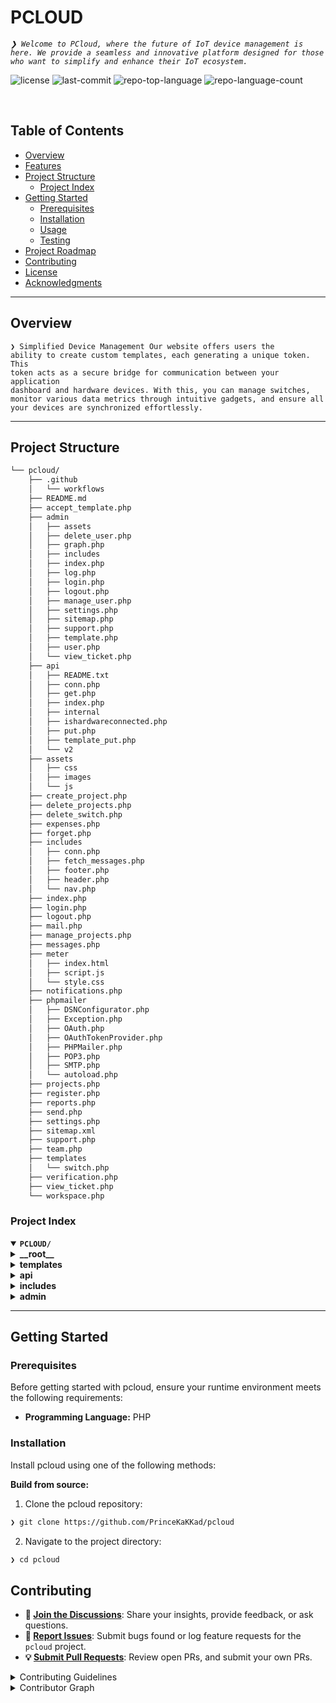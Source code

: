 <div align="left" style="position: relative;">
<h1>PCLOUD</h1>
<p align="left">
	<em><code>❯ Welcome to PCloud, where the future of IoT device management is here. We provide a seamless and innovative platform designed for those who want to simplify and enhance their IoT ecosystem.</code></em>
</p>
<p align="left">
	<img src="https://img.shields.io/github/license/PrinceKaKKad/pcloud?style=default&logo=opensourceinitiative&logoColor=white&color=0080ff" alt="license">
	<img src="https://img.shields.io/github/last-commit/PrinceKaKKad/pcloud?style=default&logo=git&logoColor=white&color=0080ff" alt="last-commit">
	<img src="https://img.shields.io/github/languages/top/PrinceKaKKad/pcloud?style=default&color=0080ff" alt="repo-top-language">
	<img src="https://img.shields.io/github/languages/count/PrinceKaKKad/pcloud?style=default&color=0080ff" alt="repo-language-count">
</p>
<p align="left"><!-- default option, no dependency badges. -->
</p>
<p align="left">
	<!-- default option, no dependency badges. -->
</p>
</div>
<br clear="right">

##  Table of Contents

- [ Overview](#-overview)
- [ Features](#-features)
- [ Project Structure](#-project-structure)
  - [ Project Index](#-project-index)
- [ Getting Started](#-getting-started)
  - [ Prerequisites](#-prerequisites)
  - [ Installation](#-installation)
  - [ Usage](#-usage)
  - [ Testing](#-testing)
- [ Project Roadmap](#-project-roadmap)
- [ Contributing](#-contributing)
- [ License](#-license)
- [ Acknowledgments](#-acknowledgments)

---

##  Overview

<code>❯ Simplified Device Management
Our website offers users the ability to create custom templates, each generating a unique token. This token acts as a secure bridge for communication between your application dashboard and hardware devices. With this, you can manage switches, monitor various data metrics through intuitive gadgets, and ensure all your devices are synchronized effortlessly.</code>

---


##  Project Structure

```sh
└── pcloud/
    ├── .github
    │   └── workflows
    ├── README.md
    ├── accept_template.php
    ├── admin
    │   ├── assets
    │   ├── delete_user.php
    │   ├── graph.php
    │   ├── includes
    │   ├── index.php
    │   ├── log.php
    │   ├── login.php
    │   ├── logout.php
    │   ├── manage_user.php
    │   ├── settings.php
    │   ├── sitemap.php
    │   ├── support.php
    │   ├── template.php
    │   ├── user.php
    │   └── view_ticket.php
    ├── api
    │   ├── README.txt
    │   ├── conn.php
    │   ├── get.php
    │   ├── index.php
    │   ├── internal
    │   ├── ishardwareconnected.php
    │   ├── put.php
    │   ├── template_put.php
    │   └── v2
    ├── assets
    │   ├── css
    │   ├── images
    │   └── js
    ├── create_project.php
    ├── delete_projects.php
    ├── delete_switch.php
    ├── expenses.php
    ├── forget.php
    ├── includes
    │   ├── conn.php
    │   ├── fetch_messages.php
    │   ├── footer.php
    │   ├── header.php
    │   └── nav.php
    ├── index.php
    ├── login.php
    ├── logout.php
    ├── mail.php
    ├── manage_projects.php
    ├── messages.php
    ├── meter
    │   ├── index.html
    │   ├── script.js
    │   └── style.css
    ├── notifications.php
    ├── phpmailer
    │   ├── DSNConfigurator.php
    │   ├── Exception.php
    │   ├── OAuth.php
    │   ├── OAuthTokenProvider.php
    │   ├── PHPMailer.php
    │   ├── POP3.php
    │   ├── SMTP.php
    │   └── autoload.php
    ├── projects.php
    ├── register.php
    ├── reports.php
    ├── send.php
    ├── settings.php
    ├── sitemap.xml
    ├── support.php
    ├── team.php
    ├── templates
    │   └── switch.php
    ├── verification.php
    ├── view_ticket.php
    └── workspace.php
```


###  Project Index
<details open>
	<summary><b><code>PCLOUD/</code></b></summary>
	<details> <!-- __root__ Submodule -->
		<summary><b>__root__</b></summary>
		<blockquote>
			<table>
			<tr>
				<td><b><a href='https://github.com/PrinceKaKKad/pcloud/blob/master/verification.php'>verification.php</a></b></td>
				<td><code>❯ Vefity User OTP</code></td>
			</tr>
			<tr>
				<td><b><a href='https://github.com/PrinceKaKKad/pcloud/blob/master/support.php'>support.php</a></b></td>
				<td><code>❯ Live Support</code></td>
			</tr>
			<tr>
				<td><b><a href='https://github.com/PrinceKaKKad/pcloud/blob/master/create_project.php'>create_project.php</a></b></td>
				<td><code>❯ Create Project</code></td>
			</tr>
			<tr>
				<td><b><a href='https://github.com/PrinceKaKKad/pcloud/blob/master/messages.php'>messages.php</a></b></td>
				<td><code>❯ Messages</code></td>
			</tr>
			<tr>
				<td><b><a href='https://github.com/PrinceKaKKad/pcloud/blob/master/send.php'>send.php</a></b></td>
				<td><code>❯ Send Messages</code></td>
			</tr>
			<tr>
				<td><b><a href='https://github.com/PrinceKaKKad/pcloud/blob/master/forget.php'>forget.php</a></b></td>
				<td><code>❯ Forget Password</code></td>
			</tr>
			<tr>
				<td><b><a href='https://github.com/PrinceKaKKad/pcloud/blob/master/projects.php'>projects.php</a></b></td>
				<td><code>❯ Projects</code></td>
			</tr>
			<tr>
				<td><b><a href='https://github.com/PrinceKaKKad/pcloud/blob/master/delete_switch.php'>delete_switch.php</a></b></td>
				<td><code>❯ Remove Component</code></td>
			</tr>
			<tr>
				<td><b><a href='https://github.com/PrinceKaKKad/pcloud/blob/master/workspace.php'>workspace.php</a></b></td>
				<td><code>❯ Work Space</code></td>
			</tr>
			<tr>
				<td><b><a href='https://github.com/PrinceKaKKad/pcloud/blob/master/notifications.php'>notifications.php</a></b></td>
				<td><code>❯ Notifications</code></td>
			</tr>
			<tr>
				<td><b><a href='https://github.com/PrinceKaKKad/pcloud/blob/master/index.php'>index.php</a></b></td>
				<td><code>❯ Home</code></td>
			</tr>
			<tr>
				<td><b><a href='https://github.com/PrinceKaKKad/pcloud/blob/master/register.php'>register.php</a></b></td>
				<td><code>❯ Register User</code></td>
			</tr>
			<tr>
				<td><b><a href='https://github.com/PrinceKaKKad/pcloud/blob/master/team.php'>team.php</a></b></td>
				<td><code>❯ Team</code></td>
			</tr>
			<tr>
				<td><b><a href='https://github.com/PrinceKaKKad/pcloud/blob/master/mail.php'>mail.php</a></b></td>
				<td><code>❯ Mail Sender</code></td>
			</tr>
			<tr>
				<td><b><a href='https://github.com/PrinceKaKKad/pcloud/blob/master/login.php'>login.php</a></b></td>
				<td><code>❯ Login Page</code></td>
			</tr>
			<tr>
				<td><b><a href='https://github.com/PrinceKaKKad/pcloud/blob/master/view_ticket.php'>view_ticket.php</a></b></td>
				<td><code>❯ View Support ticket</code></td>
			</tr>
			<tr>
				<td><b><a href='https://github.com/PrinceKaKKad/pcloud/blob/master/logout.php'>logout.php</a></b></td>
				<td><code>❯ Logout</code></td>
			</tr>
			<tr>
				<td><b><a href='https://github.com/PrinceKaKKad/pcloud/blob/master/settings.php'>settings.php</a></b></td>
				<td><code>❯ User Settings</code></td>
			</tr>
			<tr>
				<td><b><a href='https://github.com/PrinceKaKKad/pcloud/blob/master/manage_projects.php'>manage_projects.php</a></b></td>
				<td><code>❯ Manage Projects</code></td>
			</tr>
			<tr>
				<td><b><a href='https://github.com/PrinceKaKKad/pcloud/blob/master/expenses.php'>expenses.php</a></b></td>
				<td><code>❯ Expenses</code></td>
			</tr>
			<tr>
				<td><b><a href='https://github.com/PrinceKaKKad/pcloud/blob/master/reports.php'>reports.php</a></b></td>
				<td><code>❯ Report</code></td>
			</tr>
			<tr>
				<td><b><a href='https://github.com/PrinceKaKKad/pcloud/blob/master/accept_template.php'>accept_template.php</a></b></td>
				<td><code>❯ Accept Template</code></td>
			</tr>
			<tr>
				<td><b><a href='https://github.com/PrinceKaKKad/pcloud/blob/master/delete_projects.php'>delete_projects.php</a></b></td>
				<td><code>❯ Remove Project</code></td>
			</tr>
			</table>
		</blockquote>
	</details>
	<details> <!-- templates Submodule -->
		<summary><b>templates</b></summary>
		<blockquote>
			<table>
			<tr>
				<td><b><a href='https://github.com/PrinceKaKKad/pcloud/blob/master/templates/switch.php'>switch.php</a></b></td>
				<td><code>❯ Switch Template</code></td>
			</tr>
			</table>
		</blockquote>
	</details>
	<details> <!-- api Submodule -->
		<summary><b>api</b></summary>
		<blockquote>
			<table>
			<tr>
				<td><b><a href='https://github.com/PrinceKaKKad/pcloud/blob/master/api/put.php'>put.php</a></b></td>
				<td><code>❯ Public Put API</code></td>
			</tr>
			<tr>
				<td><b><a href='https://github.com/PrinceKaKKad/pcloud/blob/master/api/ishardwareconnected.php'>ishardwareconnected.php</a></b></td>
				<td><code>❯ Public Hardware Status Check API</code></td>
			</tr>
			<tr>
				<td><b><a href='https://github.com/PrinceKaKKad/pcloud/blob/master/api/template_put.php'>template_put.php</a></b></td>
				<td><code>❯ Template Create API</code></td>
			</tr>
			<tr>
				<td><b><a href='https://github.com/PrinceKaKKad/pcloud/blob/master/api/index.php'>index.php</a></b></td>
				<td><code>❯ HOME</code></td>
			</tr>
			<tr>
				<td><b><a href='https://github.com/PrinceKaKKad/pcloud/blob/master/api/get.php'>get.php</a></b></td>
				<td><code>❯ Public Get API</code></td>
			</tr>
			</table>
			<details>
				<summary><b>v2</b></summary>
				<blockquote>
					<table>
					<tr>
						<td><b><a href='https://github.com/PrinceKaKKad/pcloud/blob/master/api/v2/put.php'>put.php</a></b></td>
						<td><code>❯ Public Put API</code></td>
					</tr>
					<tr>
						<td><b><a href='https://github.com/PrinceKaKKad/pcloud/blob/master/api/v2/ishardwareconnected.php'>ishardwareconnected.php</a></b></td>
						<td><code>❯ Public Hardware Status Check</code></td>
					</tr>
					<tr>
						<td><b><a href='https://github.com/PrinceKaKKad/pcloud/blob/master/api/v2/get.php'>get.php</a></b></td>
						<td><code>❯ Public Get API</code></td>
					</tr>
					</table>
					<details>
						<summary><b>internal</b></summary>
						<blockquote>
							<table>
							<tr>
								<td><b><a href='https://github.com/PrinceKaKKad/pcloud/blob/master/api/v2/internal/put.php'>put.php</a></b></td>
								<td><code>❯ Privet Put API</code></td>
							</tr>
							<tr>
								<td><b><a href='https://github.com/PrinceKaKKad/pcloud/blob/master/api/v2/internal/toggleall.php'>toggleall.php</a></b></td>
								<td><code>❯ Privet Toggle all Switch</code></td>
							</tr>
							<tr>
								<td><b><a href='https://github.com/PrinceKaKKad/pcloud/blob/master/api/v2/internal/togglesec.php'>togglesec.php</a></b></td>
								<td><code>❯ Privet Toggle Switch For 1 Second</code></td>
							</tr>
							<tr>
								<td><b><a href='https://github.com/PrinceKaKKad/pcloud/blob/master/api/v2/internal/toggle.php'>toggle.php</a></b></td>
								<td><code>❯ Privet Toggle 1 Switch</code></td>
							</tr>
							<tr>
								<td><b><a href='https://github.com/PrinceKaKKad/pcloud/blob/master/api/v2/internal/get.php'>get.php</a></b></td>
								<td><code>❯ Privet Get API</code></td>
							</tr>
							</table>
						</blockquote>
					</details>
				</blockquote>
			</details>
			<details>
				<summary><b>internal</b></summary>
				<blockquote>
					<table>
					<tr>
						<td><b><a href='https://github.com/PrinceKaKKad/pcloud/blob/master/api/internal/put.php'>put.php</a></b></td>
						<td><code>❯ Privet Put API</code></td>
					</tr>
					<tr>
						<td><b><a href='https://github.com/PrinceKaKKad/pcloud/blob/master/api/internal/toggleall.php'>toggleall.php</a></b></td>
						<td><code>❯ Privet Toggle ALL API</code></td>
					</tr>
					<tr>
						<td><b><a href='https://github.com/PrinceKaKKad/pcloud/blob/master/api/internal/togglesec.php'>togglesec.php</a></b></td>
						<td><code>❯ Privet Toggle 1 Switch 1 Second API</code></td>
					</tr>
					<tr>
						<td><b><a href='https://github.com/PrinceKaKKad/pcloud/blob/master/api/internal/toggle.php'>toggle.php</a></b></td>
						<td><code>❯ Privet Toggle 1 Switch API</code></td>
					</tr>
					<tr>
						<td><b><a href='https://github.com/PrinceKaKKad/pcloud/blob/master/api/internal/get.php'>get.php</a></b></td>
						<td><code>❯ Privet Get API</code></td>
					</tr>
					</table>
					<details>
						<summary><b>v1</b></summary>
						<blockquote>
							<table>
							<tr>
								<td><b><a href='https://github.com/PrinceKaKKad/pcloud/blob/master/api/internal/v1/register.php'>register.php</a></b></td>
								<td><code>❯ Privet Register API</code></td>
							</tr>
							<tr>
								<td><b><a href='https://github.com/PrinceKaKKad/pcloud/blob/master/api/internal/v1/template.php'>template.php</a></b></td>
								<td><code>❯ Privet Create Template API</code></td>
							</tr>
							<tr>
								<td><b><a href='https://github.com/PrinceKaKKad/pcloud/blob/master/api/internal/v1/login.php'>login.php</a></b></td>
								<td><code>❯ Privet Login API</code></td>
							</tr>
							<tr>
								<td><b><a href='https://github.com/PrinceKaKKad/pcloud/blob/master/api/internal/v1/shared.php'>shared.php</a></b></td>
								<td><code>❯ Privet Template Share API</code></td>
							</tr>
							</table>
						</blockquote>
					</details>
				</blockquote>
			</details>
		</blockquote>
	</details>
	<details> <!-- includes Submodule -->
		<summary><b>includes</b></summary>
		<blockquote>
			<table>
			<tr>
				<td><b><a href='https://github.com/PrinceKaKKad/pcloud/blob/master/includes/nav.php'>nav.php</a></b></td>
				<td><code>❯ Nav BAr</code></td>
			</tr>
			<tr>
				<td><b><a href='https://github.com/PrinceKaKKad/pcloud/blob/master/includes/conn.php'>conn.php</a></b></td>
				<td><code>❯ Connection File</code></td>
			</tr>
			<tr>
				<td><b><a href='https://github.com/PrinceKaKKad/pcloud/blob/master/includes/header.php'>header.php</a></b></td>
				<td><code>❯ Header</code></td>
			</tr>
			<tr>
				<td><b><a href='https://github.com/PrinceKaKKad/pcloud/blob/master/includes/fetch_messages.php'>fetch_messages.php</a></b></td>
				<td><code>❯ Fetch Messages</code></td>
			</tr>
			<tr>
				<td><b><a href='https://github.com/PrinceKaKKad/pcloud/blob/master/includes/footer.php'>footer.php</a></b></td>
				<td><code>❯ Footer</code></td>
			</tr>
			</table>
		</blockquote>
	</details>
	<details> <!-- admin Submodule -->
		<summary><b>admin</b></summary>
		<blockquote>
			<table>
			<tr>
				<td><b><a href='https://github.com/PrinceKaKKad/pcloud/blob/master/admin/user.php'>user.php</a></b></td>
				<td><code>❯ Users Page</code></td>
			</tr>
			<tr>
				<td><b><a href='https://github.com/PrinceKaKKad/pcloud/blob/master/admin/manage_user.php'>manage_user.php</a></b></td>
				<td><code>❯ Manage Users</code></td>
			</tr>
			<tr>
				<td><b><a href='https://github.com/PrinceKaKKad/pcloud/blob/master/admin/support.php'>support.php</a></b></td>
				<td><code>❯ Support page</code></td>
			</tr>
			<tr>
				<td><b><a href='https://github.com/PrinceKaKKad/pcloud/blob/master/admin/index.php'>index.php</a></b></td>
				<td><code>❯ Home</code></td>
			</tr>
			<tr>
				<td><b><a href='https://github.com/PrinceKaKKad/pcloud/blob/master/admin/sitemap.php'>sitemap.php</a></b></td>
				<td><code>❯ Sitemap</code></td>
			</tr>
			<tr>
				<td><b><a href='https://github.com/PrinceKaKKad/pcloud/blob/master/admin/template.php'>template.php</a></b></td>
				<td><code>❯ Templates</code></td>
			</tr>
			<tr>
				<td><b><a href='https://github.com/PrinceKaKKad/pcloud/blob/master/admin/login.php'>login.php</a></b></td>
				<td><code>❯ Login</code></td>
			</tr>
			<tr>
				<td><b><a href='https://github.com/PrinceKaKKad/pcloud/blob/master/admin/view_ticket.php'>view_ticket.php</a></b></td>
				<td><code>❯ View Support tickets</code></td>
			</tr>
			<tr>
				<td><b><a href='https://github.com/PrinceKaKKad/pcloud/blob/master/admin/logout.php'>logout.php</a></b></td>
				<td><code>❯ Logout</code></td>
			</tr>
			<tr>
				<td><b><a href='https://github.com/PrinceKaKKad/pcloud/blob/master/admin/log.php'>log.php</a></b></td>
				<td><code>❯ Log</code></td>
			</tr>
			<tr>
				<td><b><a href='https://github.com/PrinceKaKKad/pcloud/blob/master/admin/settings.php'>settings.php</a></b></td>
				<td><code>❯ Settings</code></td>
			</tr>
			<tr>
				<td><b><a href='https://github.com/PrinceKaKKad/pcloud/blob/master/admin/delete_user.php'>delete_user.php</a></b></td>
				<td><code>❯ Remove Users</code></td>
			</tr>
			<tr>
				<td><b><a href='https://github.com/PrinceKaKKad/pcloud/blob/master/admin/graph.php'>graph.php</a></b></td>
				<td><code>❯ Graphs</code></td>
			</tr>
			</table>
			<details>
				<summary><b>includes</b></summary>
				<blockquote>
					<table>
					<tr>
						<td><b><a href='https://github.com/PrinceKaKKad/pcloud/blob/master/admin/includes/nav.php'>nav.php</a></b></td>
						<td><code>❯ Nav Bar</code></td>
					</tr>
					<tr>
						<td><b><a href='https://github.com/PrinceKaKKad/pcloud/blob/master/admin/includes/conn.php'>conn.php</a></b></td>
						<td><code>❯ Connection</code></td>
					</tr>
					<tr>
						<td><b><a href='https://github.com/PrinceKaKKad/pcloud/blob/master/admin/includes/header.php'>header.php</a></b></td>
						<td><code>❯ Header</code></td>
					</tr>
					<tr>
						<td><b><a href='https://github.com/PrinceKaKKad/pcloud/blob/master/admin/includes/fetch_messages.php'>fetch_messages.php</a></b></td>
						<td><code>❯ Messages</code></td>
					</tr>
					<tr>
						<td><b><a href='https://github.com/PrinceKaKKad/pcloud/blob/master/admin/includes/footer.php'>footer.php</a></b></td>
						<td><code>❯ Footer</code></td>
					</tr>
					</table>
				</blockquote>
			</details>
		</blockquote>
	</details>
</details>

---
##  Getting Started

###  Prerequisites

Before getting started with pcloud, ensure your runtime environment meets the following requirements:

- **Programming Language:** PHP


###  Installation

Install pcloud using one of the following methods:

**Build from source:**

1. Clone the pcloud repository:
```sh
❯ git clone https://github.com/PrinceKaKKad/pcloud
```

2. Navigate to the project directory:
```sh
❯ cd pcloud
```


##  Contributing

- **💬 [Join the Discussions](https://github.com/PrinceKaKKad/pcloud/discussions)**: Share your insights, provide feedback, or ask questions.
- **🐛 [Report Issues](https://github.com/PrinceKaKKad/pcloud/issues)**: Submit bugs found or log feature requests for the `pcloud` project.
- **💡 [Submit Pull Requests](https://github.com/PrinceKaKKad/pcloud/blob/main/CONTRIBUTING.md)**: Review open PRs, and submit your own PRs.

<details closed>
<summary>Contributing Guidelines</summary>

1. **Fork the Repository**: Start by forking the project repository to your github account.
2. **Clone Locally**: Clone the forked repository to your local machine using a git client.
   ```sh
   git clone https://github.com/PrinceKaKKad/pcloud
   ```
3. **Create a New Branch**: Always work on a new branch, giving it a descriptive name.
   ```sh
   git checkout -b new-feature-x
   ```
4. **Make Your Changes**: Develop and test your changes locally.
5. **Commit Your Changes**: Commit with a clear message describing your updates.
   ```sh
   git commit -m 'Implemented new feature x.'
   ```
6. **Push to github**: Push the changes to your forked repository.
   ```sh
   git push origin new-feature-x
   ```
7. **Submit a Pull Request**: Create a PR against the original project repository. Clearly describe the changes and their motivations.
8. **Review**: Once your PR is reviewed and approved, it will be merged into the main branch. Congratulations on your contribution!
</details>

<details closed>
<summary>Contributor Graph</summary>
<br>
<p align="left">
   <a href="https://github.com{/PrinceKaKKad/pcloud/}graphs/contributors">
      <img src="https://contrib.rocks/image?repo=PrinceKaKKad/pcloud">
   </a>
</p>
</details>
